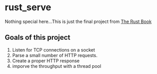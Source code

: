 # rust_serve 

Nothing special here...This is just the final project from [The Rust Book](https://doc.rust-lang.org/book/ch20-00-final-project-a-web-server.html)

## Goals of this project

1. Listen for TCP connections on a socket
2. Parse a small number of HTTP requests.
3. Create a proper HTTP response
4. imporve the throughput with a thread pool
